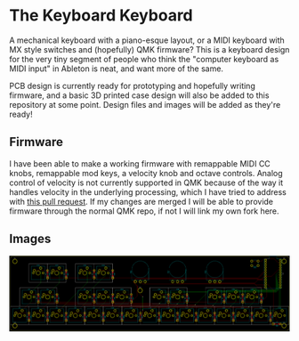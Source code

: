 # The Keyboard Keyboard

A mechanical keyboard with a piano-esque layout, or a MIDI keyboard with MX style switches and (hopefully) QMK firmware?
This is a keyboard design for the very tiny segment of people who think the "computer keyboard as MIDI input" in Ableton is neat, and want more of the same.

PCB design is currently ready for prototyping and hopefully writing firmware, and a basic 3D printed case design will also be added to this repository at some point.
Design files and images will be added as they're ready!

## Firmware
I have been able to make a working firmware with remappable MIDI CC knobs, remappable mod keys, a velocity knob and octave controls.
Analog control of velocity is not currently supported in QMK because of the way it handles velocity in the underlying processing, which I have tried to address with [this pull request](https://github.com/qmk/qmk_firmware/pull/9940). If my changes are merged I will be able to provide firmware through the normal QMK repo, if not I will link my own fork here.

## Images

![KiCad screenshot of current PCB design](img/kicad_pcb.png)
